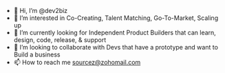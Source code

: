 - 👋 Hi, I’m @dev2biz
- 👀 I’m interested in Co-Creating, Talent Matching, Go-To-Market, Scaling up
- 🌱 I’m currently looking for Independent Product Builders that can learn, design, code, release, & support
- 💞️ I’m looking to collaborate with Devs that have a prototype and want to Build a business
- 📫 How to reach me sourcez@zohomail.com

<!---
Build4me/Build4me is a ✨ special ✨ repository because its `README.md` (this file) appears on your GitHub profile.
You can click the Preview link to take a look at your changes.
--->
